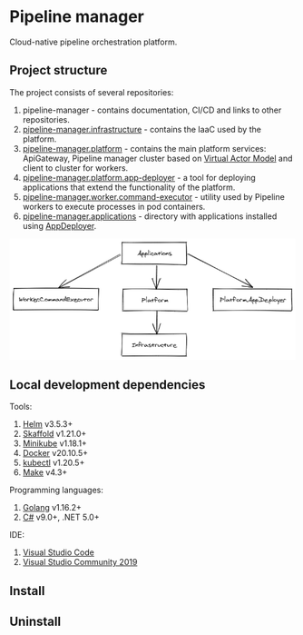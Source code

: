 # Pipeline manager
Cloud-native pipeline orchestration platform.

## Project structure
The project consists of several repositories:
1) pipeline-manager - contains documentation, CI/CD and links to other repositories.
2) [pipeline-manager.infrastructure](https://github.com/RyazanovAlexander/pipeline-manager.infrastructure) - contains the IaaC used by the platform.
3) [pipeline-manager.platform](https://github.com/RyazanovAlexander/pipeline-manager.platform) - contains the main platform services: ApiGateway, Pipeline manager cluster based on [Virtual Actor Model](https://dotnet.github.io/orleans/) and client to cluster for workers.
4) [pipeline-manager.platform.app-deployer](https://github.com/RyazanovAlexander/pipeline-manager.platform.app-deployer) - a tool for deploying applications that extend the functionality of the platform.
5) [pipeline-manager.worker.command-executor](https://github.com/RyazanovAlexander/pipeline-manager.worker.command-executor) - utility used by Pipeline workers to execute processes in pod containers.
6) [pipeline-manager.applications](https://github.com/RyazanovAlexander/pipeline-manager.applications) - directory with applications installed using [AppDeployer](https://github.com/RyazanovAlexander/pipeline-manager.platform.app-deployer).

![project-dependency-tree](project-dependency-tree.png)

## Local development dependencies
Tools:
1) [Helm](https://helm.sh) v3.5.3+
2) [Skaffold](https://skaffold.dev) v1.21.0+
3) [Minikube](https://minikube.sigs.k8s.io) v1.18.1+
4) [Docker](https://www.docker.com) v20.10.5+
5) [kubectl](https://kubernetes.io/docs/tasks/tools) v1.20.5+
6) [Make](https://www.gnu.org/software/make/manual/make.html) v4.3+

Programming languages:
1) [Golang](https://golang.org/) v1.16.2+
2) [C#](https://dotnet.microsoft.com/download/dotnet/5.0) v9.0+, .NET 5.0+

IDE:
1) [Visual Studio Code](https://code.visualstudio.com)
2) [Visual Studio Community 2019](https://visualstudio.microsoft.com/ru/vs/community/)

## Install


## Uninstall
